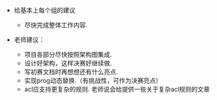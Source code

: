 
- 给基本上每个组的建议
    - 尽快完成整体工作内容.

- 老师建议：
    - 项目各部分尽快按照架构图集成. 
    - 设计好架构，这样决赛好继续做.
    - 写初赛文档时再想想还有什么亮点. 
    - 实现prog动态替换.（有挑战性，可作为决赛亮点）
    - acl应支持更复杂的规则. 老师说会给提供一些关于复杂acl规则的文章

